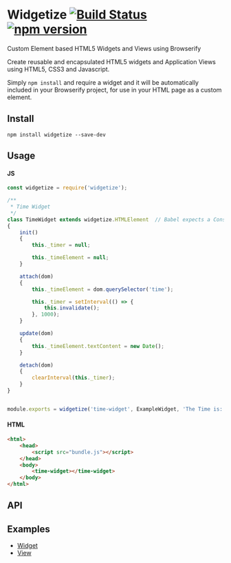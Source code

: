 # Widgetize  [![Build Status](https://travis-ci.org/bealearts/widgetize.svg)](https://travis-ci.org/bealearts/widgetize) [![npm version](https://badge.fury.io/js/widgetize.svg)](http://badge.fury.io/js/widgetize)
Custom Element based HTML5 Widgets and Views using Browserify

Create reusable and encapsulated HTML5 widgets and Application Views using HTML5, CSS3 and Javascript. 

Simply ```npm install``` and require a widget and it will be automatically included in your Browserify project, for use in your HTML page as a custom element.

## Install
```shell
npm install widgetize --save-dev
```

## Usage

#### JS
```js
const widgetize = require('widgetize');

/**
 * Time Widget
 */
class TimeWidget extends widgetize.HTMLElement	// Babel expects a Constructor Function, not an Object Prototype i.e. HTMLElement
{
	init() 
	{
		this._timer = null;

		this._timeElement = null;
	}

	attach(dom) 
	{
		this._timeElement = dom.querySelector('time');

		this._timer = setInterval(() => {
			this.invalidate();
		}, 1000);
	}

	update(dom) 
	{
		this._timeElement.textContent = new Date();
	}

	detach(dom)
	{
		clearInterval(this._timer);
	}	
}


module.exports = widgetize('time-widget', ExampleWidget, 'The Time is: <span></span>');
```

#### HTML
```html
<html>
	<head>
		<script src="bundle.js"></script>
	</head>
	<body>
		<time-widget></time-widget>	
	</body>
</html>
```

## API

## Examples
- [Widget](examples/example-widget)
- [View](examples/example-view)
